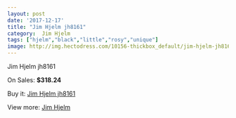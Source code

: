 ```yaml
---
layout: post
date: '2017-12-17'
title: "Jim Hjelm jh8161"
category:  Jim Hjelm
tags: ["hjelm","black","little","rosy","unique"]
image: http://img.hectodress.com/10156-thickbox_default/jim-hjelm-jh8161.jpg
---
```

Jim Hjelm jh8161

On Sales: **$318.24**
<a href="https://www.hectodress.com/-jim-hjelm/5041-jim-hjelm-jh8161.html"><amp-img layout="responsive" width="600" height="600" src="//img.hectodress.com/10156-thickbox_default/jim-hjelm-jh8161.jpg" alt="Jim Hjelm jh8161 0" /></a>
<a href="https://www.hectodress.com/-jim-hjelm/5041-jim-hjelm-jh8161.html"><amp-img layout="responsive" width="600" height="600" src="//img.hectodress.com/10159-thickbox_default/jim-hjelm-jh8161.jpg" alt="Jim Hjelm jh8161 1" /></a>
<a href="https://www.hectodress.com/-jim-hjelm/5041-jim-hjelm-jh8161.html"><amp-img layout="responsive" width="600" height="600" src="//img.hectodress.com/10158-thickbox_default/jim-hjelm-jh8161.jpg" alt="Jim Hjelm jh8161 2" /></a>
<a href="https://www.hectodress.com/-jim-hjelm/5041-jim-hjelm-jh8161.html"><amp-img layout="responsive" width="600" height="600" src="//img.hectodress.com/10157-thickbox_default/jim-hjelm-jh8161.jpg" alt="Jim Hjelm jh8161 3" /></a>

Buy it: [Jim Hjelm jh8161](https://www.hectodress.com/-jim-hjelm/5041-jim-hjelm-jh8161.html "Jim Hjelm jh8161")

View more: [ Jim Hjelm](https://www.hectodress.com/83--jim-hjelm " Jim Hjelm")